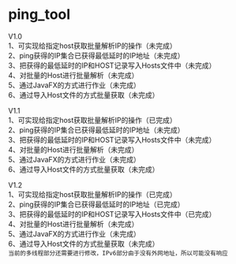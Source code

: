 # ping_tool

V1.0<br>
1、可实现给指定host获取批量解析IP的操作（未完成）<br>
2、ping获得的IP集合已获得最低延时的IP地址（未完成）<br>
3、把获得的最低延时的IP和HOST记录写入Hosts文件中（未完成）<br>
4、对批量的Host进行批量解析（未完成）<br>
5、通过JavaFX的方式进行作业（未完成）<br>
6、通过导入Host文件的方式批量获取（未完成）<br>


V1.1<br>
1、可实现给指定host获取批量解析IP的操作（已完成）<br>
2、ping获得的IP集合已获得最低延时的IP地址（未完成）<br>
3、把获得的最低延时的IP和HOST记录写入Hosts文件中（未完成）<br>
4、对批量的Host进行批量解析（未完成）<br>
5、通过JavaFX的方式进行作业（未完成）<br>
6、通过导入Host文件的方式批量获取（未完成）<br>


V1.2<br>
1、可实现给指定host获取批量解析IP的操作（已完成）<br>
2、ping获得的IP集合已获得最低延时的IP地址（已完成）<br>
3、把获得的最低延时的IP和HOST记录写入Hosts文件中（已完成）<br>
4、对批量的Host进行批量解析（未完成）<br>
5、通过JavaFX的方式进行作业（未完成）<br>
6、通过导入Host文件的方式批量获取（未完成）<br>
`当前的多线程部分还需要进行修改，IPv6部分由于没有外网地址，所以可能没有响应`        
